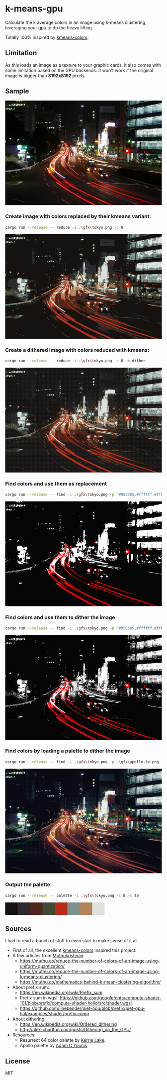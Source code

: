 # k-means-gpu

Calculate the k average colors in an image using k-means clustering, leveraging your gpu to do the heavy lifting.

Totally 100% inspired by [kmeans-colors](https://github.com/okaneco/kmeans-colors).

## Limitation

As this loads an image as a texture to your graphic cards, it also comes with some limitation based on the GPU backends: It won't work if the original image is bigger than **8192x8192** pixels.

## Sample

![Tokyo](gfx/tokyo.png)

### Create image with colors replaced by their kmeans variant:

```sh
cargo run --release -- reduce -i .\gfx\tokyo.png -c 8
```

![Tokyo with k=8](gfx/tokyo-reduce-c8-kmeans-replace.png)

### Create a dithered image with colors reduced with kmeans:

```sh
cargo run --release -- reduce -i .\gfx\tokyo.png -c 8 -m dither
```

![Tokyo with k=8](gfx/tokyo-reduce-c8-kmeans-dither.png)

### Find colors and use them as replacement

```sh
cargo run --release -- find -i .\gfx\tokyo.png -p "#050505,#ffffff,#ff0000"
```

![Tokyo with looked up colors](gfx/tokyo-find-replace-dark-white-red.png)

### Find colors and use them to dither the image

```sh
cargo run --release -- find -i .\gfx\tokyo.png -p "#050505,#ffffff,#ff0000" -m dither
```

![Tokyo with looked up colors](gfx/tokyo-find-dither-dark-white-red.png)

### Find colors by loading a palette to dither the image

```sh
cargo run --release -- find -i .\gfx\tokyo.png -p .\gfx\apollo-1x.png -m dither
```

![Tokyo with looked up colors](gfx/tokyo-find-dither-apollo.png)

### Output the palette:

```sh
cargo run --release -- palette -i .\gfx\tokyo.png -c 8 -s 40
```

![Tokyo palette with c=8](gfx/tokyo-palette-c8-kmeans-s40.png)

## Sources

I had to read a bunch of stuff to even start to make sense of it all.
* First of all, the excellent [kmeans-colors](https://github.com/okaneco/kmeans-colors) inspired this project.
* A few articles from [Muthukrishnan](https://muthu.co/):
  + https://muthu.co/reduce-the-number-of-colors-of-an-image-using-uniform-quantization/
  + https://muthu.co/reduce-the-number-of-colors-of-an-image-using-k-means-clustering/
  + https://muthu.co/mathematics-behind-k-mean-clustering-algorithm/
* About prefix sum:
  + https://en.wikipedia.org/wiki/Prefix_sum
  + Prefix sum in wgsl: https://github.com/googlefonts/compute-shader-101/blob/prefix/compute-shader-hello/src/shader.wgsl
  + https://github.com/linebender/piet-gpu/blob/prefix/piet-gpu-hal/examples/shader/prefix.comp
* About dithering:
  + https://en.wikipedia.org/wiki/Ordered_dithering
  + http://alex-charlton.com/posts/Dithering_on_the_GPU/
* Resources:
  + Resurrect 64 color palette by [Kerrie Lake](https://lospec.com/kerrielake).
  + Apollo palette by [Adam C Younis](https://lospec.com/adamcyounis)

## License

MIT
